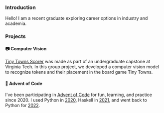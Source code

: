 ### Introduction
Hello! I am a recent graduate exploring career options in industry and academia.

### Projects
#### 📷 Computer Vision
[Tiny Towns Scorer](https://github.com/MagicShoebox/vt-cs4664-tiny-towns-scorer) was made as part of an undergraduate capstone at Virginia Tech. In this group project, we developed a computer vision model to recognize tokens and their placement in the board game Tiny Towns. 
#### 🎄 Advent of Code
I've been participating in [Advent of Code](https://adventofcode.com/) for fun, learning, and practice since 2020. I used Python in [2020](https://github.com/MagicShoebox/advent-of-code-2020), Haskell in [2021](https://github.com/MagicShoebox/advent-of-code-2021), and went back to Python for [2022](https://github.com/MagicShoebox/advent-of-code-2022).
